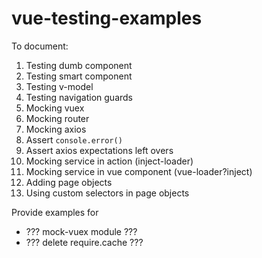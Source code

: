 # vue-testing-examples

To document:
1. Testing dumb component
1. Testing smart component
1. Testing v-model
1. Testing navigation guards
1. Mocking vuex
1. Mocking router
1. Mocking axios
1. Assert `console.error()`
1. Assert axios expectations left overs
1. Mocking service in action (inject-loader)
1. Mocking service in vue component (vue-loader?inject)
1. Adding page objects
1. Using custom selectors in page objects

Provide examples for
* ??? mock-vuex module ???
* ??? delete require.cache ???
